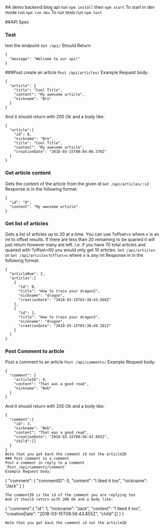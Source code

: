 #A demo backend blog api
run `npm install` then `npm start`
To start in dev mode run `npm run dev`
To run tests run `npm test`

##API Spec
### Test
test the endpoint
`Get /api/`
Should Return
```
{
  "message": "Welcome to our api!"
}
```
###Post
create an article
`Post /api/articles/`
Example Request body:
```
{
  "article": {
    "title": "Cool Title",
    "content": "My awesome article",
    "nickname": "Bro"
  }
}
```
And it should return with 200 Ok and a body like:
```
{
  "article":{
    "id": 0,
    "nickname": "Bro",
    "title": "Cool Title",
    "content": "My awesome article",
    "creationDate": "2018-03-15T00:04:06.370Z"
  }
}
```
### Get article content
Gets the content of the article from the given id
`Get /api/articles/:id`
Response is in the following format:
```
{
  "id": "0",
  "content": "My awesome article"
}
```
### Get list of articles
Gets a list of articles up to 20 at a time.
You can use ?offset=x where x is an int to offset results.
If there are less than 20 remaining to be quaried it will just return however many are left.
I.e. if you have 70 total articles and quaried with ?offset=60 you would only get 10 articles.
`Get /api/articles` or `Get /api/articles?offset=x` where x is any int
Response in in the following format:
```
{
  "articleNum": 2,
  "articles":[
    {
      "id": 0,
      "title": "How to train your dragon2",
      "nickname": "dragon",
      "creationDate": "2018-03-15T03:30:43.568Z"
    },
    {
      "id": 1,
      "title": "How to train your dragon3",
      "nickname": "dragon",
      "creationDate": "2018-03-15T03:30:49.101Z"
    }
  ]
}

```
### Post Comment to article
Post a comment to an article
`Post /api/comments/`
Example Request body:
```
{
  "comment": {
    "articleID": 0,
    "content": "That was a good read",
    "nickname": "Bob"
  }
}
```
And it should return with 200 Ok and a body like:

```
{
  "comment":{
    "id": 3,
    "nickname": "Bob",
    "content": "That was a good read",
    "creationDate": "2018-03-15T08:56:43.855Z",
    "child":[]
  }
}
Note that you get back the comment id not the articleID
### Post comment to a comment
Post a comment in reply to a comment
`Post /api/comments/comment`
Example Request body:
```
{
  "comment": {
    "commentID": 0,
    "content": "I liked it too",
    "nickname": "Jack"
  }
}
```
The commentID is the id of the comment you are replying too
And it should return with 200 Ok and a body like:

```
{
  "comment":{
    "id": 1,
    "nickname": "Jack",
    "content": "I liked it too",
    "creationDate": "2018-03-15T08:56:43.855Z",
    "child":[]
  }
}
```
Note that you get back the comment id not the articleID





